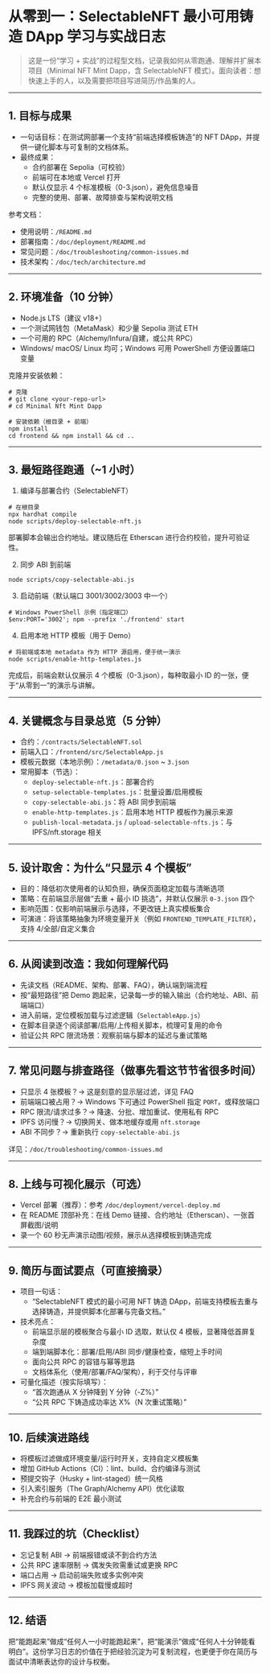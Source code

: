 # 从零到一：SelectableNFT 最小可用铸造 DApp 学习与实战日志

> 这是一份“学习 + 实战”的过程型文档，记录我如何从零跑通、理解并扩展本项目（Minimal NFT Mint Dapp，含 SelectableNFT 模式）。面向读者：想快速上手的人，以及需要把项目写进简历/作品集的人。

---

## 1. 目标与成果
- 一句话目标：在测试网部署一个支持“前端选择模板铸造”的 NFT DApp，并提供一键化脚本与可复制的文档体系。
- 最终成果：
  - 合约部署在 Sepolia（可校验）
  - 前端可在本地或 Vercel 打开
  - 默认仅显示 4 个标准模板（0-3.json），避免信息噪音
  - 完整的使用、部署、故障排查与架构说明文档

参考文档：
- 使用说明：`/README.md`
- 部署指南：`/doc/deployment/README.md`
- 常见问题：`/doc/troubleshooting/common-issues.md`
- 技术架构：`/doc/tech/architecture.md`

---

## 2. 环境准备（10 分钟）
- Node.js LTS（建议 v18+）
- 一个测试网钱包（MetaMask）和少量 Sepolia 测试 ETH
- 一个可用的 RPC（Alchemy/Infura/自建，或公共 RPC）
- Windows/ macOS/ Linux 均可；Windows 可用 PowerShell 方便设置端口变量

克隆并安装依赖：
```
# 克隆
# git clone <your-repo-url>
# cd Minimal Nft Mint Dapp

# 安装依赖（根目录 + 前端）
npm install
cd frontend && npm install && cd ..
```

---

## 3. 最短路径跑通（~1 小时）
1) 编译与部署合约（SelectableNFT）
```
# 在根目录
npx hardhat compile
node scripts/deploy-selectable-nft.js
```
部署脚本会输出合约地址。建议随后在 Etherscan 进行合约校验，提升可验证性。

2) 同步 ABI 到前端
```
node scripts/copy-selectable-abi.js
```

3) 启动前端（默认端口 3001/3002/3003 中一个）
```
# Windows PowerShell 示例（指定端口）
$env:PORT='3002'; npm --prefix './frontend' start
```

4) 启用本地 HTTP 模板（用于 Demo）
```
# 将前端或本地 metadata 作为 HTTP 源启用，便于统一演示
node scripts/enable-http-templates.js
```
完成后，前端会默认仅展示 4 个模板（0-3.json），每种取最小 ID 的一张，便于“从零到一”的演示与讲解。

---

## 4. 关键概念与目录总览（5 分钟）
- 合约：`/contracts/SelectableNFT.sol`
- 前端入口：`/frontend/src/SelectableApp.js`
- 模板元数据（本地示例）：`/metadata/0.json` ~ `3.json`
- 常用脚本（节选）：
  - `deploy-selectable-nft.js`：部署合约
  - `setup-selectable-templates.js`：批量设置/启用模板
  - `copy-selectable-abi.js`：将 ABI 同步到前端
  - `enable-http-templates.js`：启用本地 HTTP 模板作为展示来源
  - `publish-local-metadata.js` / `upload-selectable-nfts.js`：与 IPFS/nft.storage 相关

---

## 5. 设计取舍：为什么“只显示 4 个模板”
- 目的：降低初次使用者的认知负担，确保页面稳定加载与清晰选项
- 策略：在前端显示层做“去重 + 最小 ID 挑选”，并默认仅展示 `0-3.json` 四个
- 影响范围：仅影响前端展示与选择，不更改链上真实模板集合
- 可演进：将该策略抽象为环境变量开关（例如 `FRONTEND_TEMPLATE_FILTER`），支持 4/全部/自定义集合

---

## 6. 从阅读到改造：我如何理解代码
- 先读文档（README、架构、部署、FAQ），确认端到端流程
- 按“最短路径”把 Demo 跑起来，记录每一步的输入输出（合约地址、ABI、前端端口）
- 进入前端，定位模板加载与过滤逻辑（`SelectableApp.js`）
- 在脚本目录逐个阅读部署/启用/上传相关脚本，梳理可复用的命令
- 验证公共 RPC 限流场景：观察前端与脚本的延迟与重试策略

---

## 7. 常见问题与排查路径（做事先看这节节省很多时间）
- 只显示 4 张模板？→ 这是刻意的显示层过滤，详见 FAQ
- 前端端口被占用？→ Windows 下可通过 PowerShell 指定 `PORT`，或释放端口
- RPC 限流/请求过多？→ 降速、分批、增加重试、使用私有 RPC
- IPFS 访问慢？→ 切换网关、做本地缓存或用 `nft.storage`
- ABI 不同步？→ 重新执行 `copy-selectable-abi.js`

详见：`/doc/troubleshooting/common-issues.md`

---

## 8. 上线与可视化展示（可选）
- Vercel 部署（推荐）：参考 `/doc/deployment/vercel-deploy.md`
- 在 README 顶部补充：在线 Demo 链接、合约地址（Etherscan）、一张首屏截图/说明
- 录一个 60 秒无声演示动图/视频，展示从选择模板到铸造完成

---

## 9. 简历与面试要点（可直接摘录）
- 项目一句话：
  - “SelectableNFT 模式的最小可用 NFT 铸造 DApp，前端支持模板去重与选择铸造，并提供脚本化部署与完备文档。”
- 技术亮点：
  - 前端显示层的模板聚合与最小 ID 选取，默认仅 4 模板，显著降低首屏复杂度
  - 端到端脚本化：部署/启用/ABI 同步/健康检查，缩短上手时间
  - 面向公共 RPC 的容错与幂等思路
  - 文档体系化（使用/部署/FAQ/架构），利于交付与评审
- 可量化描述（按实际填写）：
  - “首次跑通从 X 分钟降到 Y 分钟（-Z%）”
  - “公共 RPC 下铸造成功率达 X%（N 次重试策略）”

---

## 10. 后续演进路线
- 将模板过滤做成环境变量/运行时开关，支持自定义模板集
- 增加 GitHub Actions（CI）：lint、build、合约编译与测试
- 预提交钩子（Husky + lint-staged）统一风格
- 引入索引服务（The Graph/Alchemy API）优化读取
- 补充合约与前端的 E2E 最小测试

---

## 11. 我踩过的坑（Checklist）
- 忘记复制 ABI → 前端报错或读不到合约方法
- 公共 RPC 速率限制 → 偶发失败需重试或更换 RPC
- 端口占用 → 启动前端失败或多实例冲突
- IPFS 网关波动 → 模板加载慢或超时

---

## 12. 结语
把“能跑起来”做成“任何人一小时能跑起来”，把“能演示”做成“任何人十分钟能看明白”。这份学习日志的价值在于把经验沉淀为可复制流程，也更便于你在简历与面试中清晰表达你的设计与权衡。
